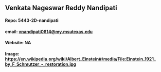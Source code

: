 ## Venkata Nageswar Reddy Nandipati

#### Repo: 5443-2D-nandipati
#### email: vnandipati0614@my.msutexas.edu
#### Website: NA
#### Image: https://en.wikipedia.org/wiki/Albert_Einstein#/media/File:Einstein_1921_by_F_Schmutzer_-_restoration.jpg
